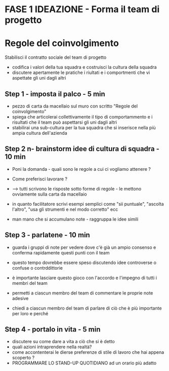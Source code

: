 # FASE 1 IDEAZIONE - Forma il team di progetto
# Regole del coinvolgimento 
Stabilisci il contratto sociale del team di progetto

+ codifica i valori della tua squadra e costruisci la cultura della squadra
+ discutere apertamente le pratiche i riultati e i comportmenti che vi aspettate gli uni dagli altri

## Step 1 - imposta il palco - 5 min
+ pezzo di carta da macellaio sul muro con scritto "Regole del coinvolgimento"
+ spiega che articolerai collettivamente il tipo di comportammento e i risultati che il team può aspettarsi gli uni dagli altri
+ stabilirai una sub-cultura per la tua squadra che si inserisce nella più ampia cultura dell'azienda 

## Step 2 n- brainstorm idee di cultura di squadra - 10 min 
+ Poni la domanda - quali sono le regole a cui ci vogliamo attenere ?
+ Come preferisci lavorare ?
+ --> tutti scrivono le risposte sotto forme di regole - le mettono ovviamente sulla carta da macellaio

+ in quanto facilitatore scrivi esempi semplici come "sii puntuale", "ascolta l'altro", "usa gli strumenti e nel modo corretto" ecc
+ man mano che si accumulano note - raggruppa le idee simili

## Step 3 - parlatene - 10 min 
+ guarda i gruppi di note per vedere dove c'è già un ampio consenso e conferma rapidamente questi punti con il team
+ questo tempo dovrebbe essere speso discutendo idee controverse o confuse o contrddittorie
+ è importante lasciare questo gioco con l'accordo e l'impegno di tutti i membri del team

+ permetti a ciascun membro del team di commentare le proprie note adesive 
+ chiedi a ciascun membro del team di parlare di ciò che è più importante per loro e perché

## Step 4 - portalo in vita - 5 min
+ discutere su come dare a vita a ciò che si è detto
+ quali azioni intraprendere nella realtà?
+ come accontenterai le dierse preferenze di stile di lavoro che hai appena scoperto ?
+ PROGRAMMARE LO STAND-UP QUOTIDIANO ad un orario più adatto 